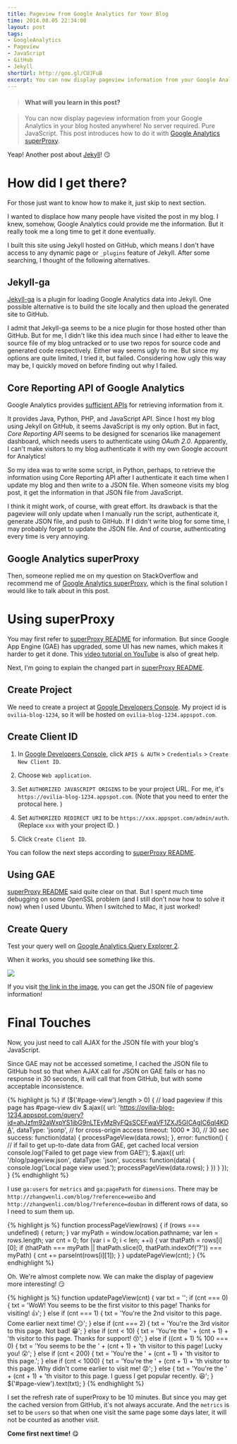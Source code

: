 ```yaml
---
title: Pageview from Google Analytics for Your Blog
time: 2014.08.05 22:34:08
layout: post
tags:
- GoogleAnalytics
- Pageview
- JavaScript
- GitHub
- Jekyll
shortUrl: http://goo.gl/CUJFuB
excerpt: You can now display pageview information from your Google Analytics in your blog hosted anywhere! No server required. Pure JavaScript. This post introduces how to do it with <a href="https://github.com/googleanalytics/google-analytics-super-proxy" target="_blank">Google Analytics superProxy</a>.
---
```


> #### What will you learn in this post?

> You can now display pageview information from your Google Analytics in your blog hosted anywhere! No server required. Pure JavaScript. This post introduces how to do it with <a href="https://github.com/googleanalytics/google-analytics-super-proxy" target="_blank">Google Analytics superProxy</a>.

Yeap! Another post about <a href="{{ site.url }}/all?tag=Jekyll" target="_blank">Jekyll</a>! :smirk:

# How did I get there?

For those just want to know how to make it, just skip to next section.

I wanted to displace how many people have visited the post in my blog. I knew, somehow, Google Analytics could provide me the information. But it really took me a long time to get it done eventually.

I built this site using Jekyll hosted on GitHub, which means I don't have access to any dynamic page or `_plugins` feature of Jekyll. After some searching, I thought of the following alternatives.

## Jekyll-ga

<a href="https://github.com/developmentseed/jekyll-ga" target="_blank">Jekyll-ga</a> is a plugin for loading Google Analytics data into Jekyll. One possible alternative is to build the site locally and then upload the generated site to GitHub.

I admit that Jekyll-ga seems to be a nice plugin for those hosted other than GitHub. But for me, I didn't like this idea much since I had either to leave the source file of my blog untracked or to use two repos for source code and generated code respectively. Either way seems ugly to me. But since my options are quite limited, I tried it, but failed. Considering how ugly this way may be, I quickly moved on before finding out why I failed.

## Core Reporting API of Google Analytics

Google Analytics provides <a href="https://developers.google.com/analytics/devguides/reporting/core/v3/" target="_blank" target="_blank">sufficient APIs</a> for retrieving information from it.

It provides Java, Python, PHP, and JavaScript API. Since I host my blog using Jekyll on GitHub, it seems JavaScript is my only option. But in fact, *Core Reporting API* seems to be designed for scenarios like management dashboard, which needs users to authenticate using *OAuth 2.0*. Apparently, I can't make visitors to my blog authenticate it with my own Google account for Analytics!

So my idea was to write some script, in Python, perhaps, to retrieve the information using Core Reporting API after I authenticate it each time when I update my blog and then write to a JSON file. When someone visits my blog post, it get the information in that JSON file from JavaScript.

I think it might work, of course, with great effort. Its drawback is that the pageview will only update when I manually run the script, authenticate it, generate JSON file, and push to GitHub. If I didn't write blog for some time, I may probably forget to update the JSON file. And of course, authenticating every time is very annoying.

## Google Analytics superProxy

Then, someone replied me on my question on StackOverflow and recommend me of <a href="https://github.com/googleanalytics/google-analytics-super-proxy" target="_blank">Google Analytics superProxy</a>, which is the final solution I would like to talk about in this post.

# Using superProxy

You may first refer to <a href="https://github.com/googleanalytics/google-analytics-super-proxy" target="_blank">superProxy README</a> for information. But since Google App Engine (GAE) has upgraded, some UI has new names, which makes it harder to get it done. This <a href="https://www.youtube.com/watch?v=8Or8KIhpsqg" target="_blank">video tutorial on YouTube</a> is also of great help.

Next, I'm going to explain the changed part in <a href="https://github.com/googleanalytics/google-analytics-super-proxy" target="_blank">superProxy README</a>.

## Create Project

We need to create a project at <a href="https://console.developers.google.com" target="_blank">Google Developers Console</a>. My project id is `ovilia-blog-1234`, so it will be hosted on `ovilia-blog-1234.appspot.com`.

## Create Client ID

1. In <a href="https://console.developers.google.com" target="_blank">Google Developers Console</a>, click `APIS & AUTH` > `Credentials` > `Create New Client ID`.

2. Choose `Web application`.

3. Set `AUTHORIZED JAVASCRIPT ORIGINS` to be your project URL. For me, it's `https://ovilia-blog-1234.appspot.com`. (Note that you need to enter the protocal here. )

4. Set `AUTHORIZED REDIRECT URI` to be `https://xxx.appspot.com/admin/auth`. (Replace `xxx` with your project ID. )

5. Click `Create Client ID`.

You can follow the next steps according to <a href="https://github.com/googleanalytics/google-analytics-super-proxy" target="_blank">superProxy README</a>.

## Using GAE

<a href="https://github.com/googleanalytics/google-analytics-super-proxy" target="_blank">superProxy README</a> said quite clear on that. But I spent much time debugging on some OpenSSL problem (and I still don't now how to solve it now) when I used Ubuntu. When I switched to Mac, it just worked!

## Create Query

Test your query well on <a href="https://ga-dev-tools.appspot.com/explorer/" target="_blank">Google Analytics Query Explorer 2</a>.

When it works, you should see something like this.

<img src="{{ site.url }}/img/loading.gif" data-src="{{ site.url }}/img/post/2014-08-05-page-view-from-google-analytics-for-your-blog-01.png" />

If you visit <a href="https://ovilia-blog-1234.appspot.com/query?id=ahJzfm92aWxpYS1ibG9nLTEyMzRyFQsSCEFwaVF1ZXJ5GICAgIC6qI4KDA" target="_blank">the link in the image</a>, you can get the JSON file of pageview information!

# Final Touches

Now, you just need to call AJAX for the JSON file with your blog's JavaScript.

Since GAE may not be accessed sometime, I cached the JSON file to GitHub host so that when AJAX call for JSON on GAE fails or has no response in 30 seconds, it will call that from GitHub, but with some acceptable inconsistence.

{% highlight js %}
if ($('#page-view').length > 0) {
    // load pageview if this page has #page-view div
    $.ajax({
        url: 'https://ovilia-blog-1234.appspot.com/query?id=ahJzfm92aWxpYS1ibG9nLTEyMzRyFQsSCEFwaVF1ZXJ5GICAgIC6qI4KDA',
        dataType: 'jsonp',  // for cross-origin access
        timeout: 1000 * 30, // 30 sec
        success: function(data) {
            processPageView(data.rows);
        },
        error: function() {
            // if fail to get up-to-date data from GAE, get cached local version
            console.log('Failed to get page view from GAE!');
            $.ajax({
                url: '/blog/pageview.json',
                dataType: 'json',
                success: function(data) {
                    console.log('Local page view used.');
                    processPageView(data.rows);
                }
            })
        }
    }); 
}
{% endhighlight %}

I use `ga:users` for `metrics` and `ga:pagePath` for `dimensions`. There may be `http://zhangwenli.com/blog/?reference=weibo` and `http://zhangwenli.com/blog/?reference=douban` in different rows of data, so I need to sum them up.

{% highlight js %}
function processPageView(rows) {
    if (rows === undefined) {
        return;
    }
    var myPath = window.location.pathname;
    var len = rows.length;
    var cnt = 0;
    for (var i = 0; i < len; ++i) {
        var thatPath = rows[i][0];
        if (thatPath === myPath || thatPath.slice(0, thatPath.indexOf('?')) === myPath) {
            cnt += parseInt(rows[i][1]);
        }
    }
    updatePageView(cnt);
}
{% endhighlight %}

Oh. We're almost complete now. We can make the display of pageview more interesting! :smirk:

{% highlight js %}
function updatePageView(cnt) {
    var txt = '';
    if (cnt === 0) {
        txt = 'WoW! You seems to be the first visitor to this page! Thanks for visiting! :thumbsup:';
    } else if (cnt === 1) {
        txt = 'You\'re the 2nd visitor to this page. Come earlier next time! :smirk:';
    } else if (cnt === 2) {
        txt = 'You\'re the 3rd visitor to this page. Not bad! :grin:';
    } else if (cnt < 10) {
        txt = 'You\'re the ' + (cnt + 1) + 'th visitor to this page. Thanks for support! :kissing_closed_eyes:';
    } else if ((cnt + 1) % 100 === 0) {
        txt = 'You seems to be the ' + (cnt + 1) + 'th visitor to this page! Lucky you! :open_mouth:';
    } else if (cnt < 200) {
        txt = 'You\'re the ' + (cnt + 1) + 'th visitor to this page.';
    } else if (cnt < 1000) {
        txt = 'You\'re the ' + (cnt + 1) + 'th visitor to this page. Why didn\'t come earlier to visit me! :rage:';
    } else {
        txt = 'You\'re the ' + (cnt + 1) + 'th visitor to this page. I guess I get popular recently. :satisfied:';
    }
    $('#page-view').text(txt);
}
{% endhighlight %}

I set the refresh rate of superProxy to be 10 minutes. But since you may get the cached version from GitHub, it's not always accurate. And the `metrics` is set to be `users` so that when one visit the same page some days later, it will not be counted as another visit.

**Come first next time!** :yum:
